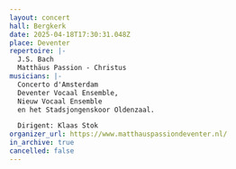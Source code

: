 ```yaml
---
layout: concert
hall: Bergkerk
date: 2025-04-18T17:30:31.048Z
place: Deventer
repertoire: |-
  J.S. Bach
  Matthäus Passion - Christus
musicians: |-
  Concerto d'Amsterdam
  Deventer Vocaal Ensemble,
  Nieuw Vocaal Ensemble
  en het Stadsjongenskoor Oldenzaal.

  Dirigent: Klaas Stok
organizer_url: https://www.matthauspassiondeventer.nl/
in_archive: true
cancelled: false
---
```

